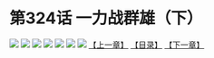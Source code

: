 # 第324话 一力战群雄（下）
![](https://mhpic.xiaomingtaiji.net/comic/D/斗破苍穹拆分版/324话/1.jpg-zymk.middle.webp)
![](https://mhpic.xiaomingtaiji.net/comic/D/斗破苍穹拆分版/324话/2.jpg-zymk.middle.webp)
![](https://mhpic.xiaomingtaiji.net/comic/D/斗破苍穹拆分版/324话/3.jpg-zymk.middle.webp)
![](https://mhpic.xiaomingtaiji.net/comic/D/斗破苍穹拆分版/324话/4.jpg-zymk.middle.webp)
![](https://mhpic.xiaomingtaiji.net/comic/D/斗破苍穹拆分版/324话/5.jpg-zymk.middle.webp)
![](https://mhpic.xiaomingtaiji.net/comic/D/斗破苍穹拆分版/324话/6.jpg-zymk.middle.webp)
![](https://mhpic.xiaomingtaiji.net/comic/D/斗破苍穹拆分版/324话/7.jpg-zymk.middle.webp)
[【上一章】](./323.md)
[【目录】](./READMD.md)
[【下一章】](./325.md)

